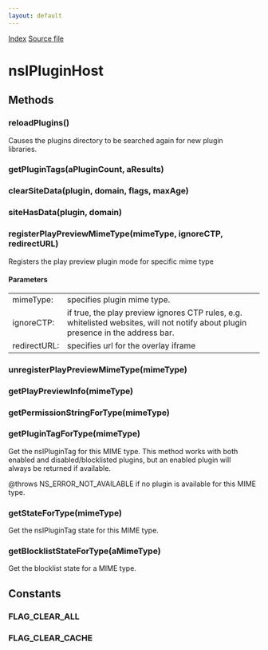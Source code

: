 ```yaml
---
layout: default
---
```

<div id='links'><a href="../index.html">Index</a>
<a href="http://dxr.mozilla.org/mozilla-central/source/dom/plugins/base/nsIPluginHost.idl">Source file</a>
</div>

# nsIPluginHost #

## Methods ##

### reloadPlugins() ###
  
Causes the plugins directory to be searched again for new plugin   
libraries.  
  

### getPluginTags(aPluginCount, aResults) ###

### clearSiteData(plugin, domain, flags, maxAge) ###

### siteHasData(plugin, domain) ###

### registerPlayPreviewMimeType(mimeType, ignoreCTP, redirectURL) ###
  
Registers the play preview plugin mode for specific mime type  
  
  

#### Parameters ####

<table>

<tr>
<td>mimeType:</td>
<td>specifies plugin mime type.  
</td>
</tr>

<tr>
<td>ignoreCTP:</td>
<td>if true, the play preview ignores CTP rules, e.g.  
whitelisted websites, will not notify about plugin  
presence in the address bar.  
</td>
</tr>

<tr>
<td>redirectURL:</td>
<td>specifies url for the overlay iframe  
</td>
</tr>

</table>

### unregisterPlayPreviewMimeType(mimeType) ###

### getPlayPreviewInfo(mimeType) ###

### getPermissionStringForType(mimeType) ###

### getPluginTagForType(mimeType) ###
  
Get the nsIPluginTag for this MIME type. This method works with both  
enabled and disabled/blocklisted plugins, but an enabled plugin will  
always be returned if available.  
  
@throws NS_ERROR_NOT_AVAILABLE if no plugin is available for this MIME  
        type.  
  

### getStateForType(mimeType) ###
  
Get the nsIPluginTag state for this MIME type.  
  

### getBlocklistStateForType(aMimeType) ###
  
Get the blocklist state for a MIME type.  
  

## Constants ##

### FLAG_CLEAR_ALL ###

### FLAG_CLEAR_CACHE ###
